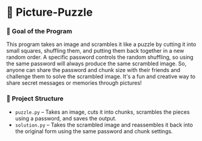 # 🧩 Picture-Puzzle 

### 🧠 Goal of the Program
This program takes an image and scrambles it like a puzzle by cutting it into small squares, shuffling them, and putting them back together in a new random order. A specific password controls the random shuffling, so using the same password will always produce the same scrambled image. So, anyone can share the password and chunk size with their friends and challenge them to solve the scrambled image. It's a fun and creative way to share secret messages or memories through pictures!

### 📁 Project Structure

- `puzzle.py` – Takes an image, cuts it into chunks, scrambles the pieces using a password, and saves the output.
- `solution.py` – Takes the scrambled image and reassembles it back into the original form using the same password and chunk settings.
